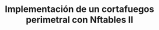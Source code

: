 ---
title: Implementación de un cortafuegos perimetral con Nftables II
menu:
  sidebar:
    name: Perimetral con Nftables II
    identifier: perimetral_nftables_dos
    parent: cortafuegos
    weight: 0
---